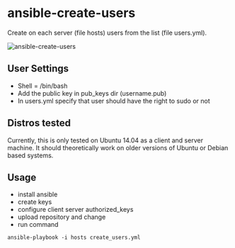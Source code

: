 # ansible-create-users

Create on each server (file hosts) users from the list (file users.yml).

![ansible-create-users](https://github.com/gerschinner/Ansible_Playbooks/edit/master/ansible-create-users.jpg)

User Settings
------------

- Shell = /bin/bash
- Add the public key in pub_keys dir (username.pub)
- In users.yml specify that user should have the right to sudo or not

Distros tested
------------

Currently, this is only tested on Ubuntu 14.04 as a client and server machine. It should theoretically work on older versions of Ubuntu or Debian based systems.

Usage
------------
- install ansible
- create keys
- configure client server authorized_keys
- upload repository and change
- run command

```
ansible-playbook -i hosts create_users.yml
```
